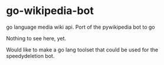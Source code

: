 # go-wikipedia-bot
go language media wiki api. Port of the pywikipedia bot to go

Nothing to see here, yet. 

Would like to make a go lang toolset that could be used for the speedydeletion bot.
